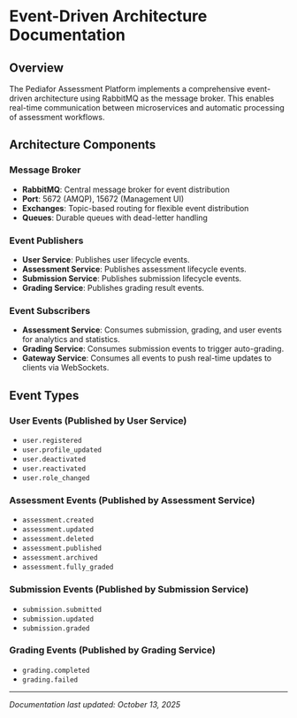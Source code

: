# Event-Driven Architecture Documentation

## Overview

The Pediafor Assessment Platform implements a comprehensive event-driven architecture using RabbitMQ as the message broker. This enables real-time communication between microservices and automatic processing of assessment workflows.

## Architecture Components

### Message Broker
- **RabbitMQ**: Central message broker for event distribution
- **Port**: 5672 (AMQP), 15672 (Management UI)
- **Exchanges**: Topic-based routing for flexible event distribution
- **Queues**: Durable queues with dead-letter handling

### Event Publishers
- **User Service**: Publishes user lifecycle events.
- **Assessment Service**: Publishes assessment lifecycle events.
- **Submission Service**: Publishes submission lifecycle events.
- **Grading Service**: Publishes grading result events.

### Event Subscribers
- **Assessment Service**: Consumes submission, grading, and user events for analytics and statistics.
- **Grading Service**: Consumes submission events to trigger auto-grading.
- **Gateway Service**: Consumes all events to push real-time updates to clients via WebSockets.

## Event Types

### User Events (Published by User Service)
- `user.registered`
- `user.profile_updated`
- `user.deactivated`
- `user.reactivated`
- `user.role_changed`

### Assessment Events (Published by Assessment Service)
- `assessment.created`
- `assessment.updated`
- `assessment.deleted`
- `assessment.published`
- `assessment.archived`
- `assessment.fully_graded`

### Submission Events (Published by Submission Service)
- `submission.submitted`
- `submission.updated`
- `submission.graded`

### Grading Events (Published by Grading Service)
- `grading.completed`
- `grading.failed`

---

*Documentation last updated: October 13, 2025*
